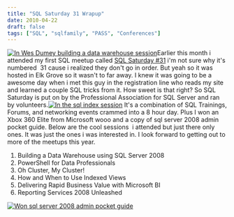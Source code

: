 ```yaml
---
title: "SQL Saturday 31 Wrapup"
date: 2010-04-22
draft: false
tags: ["SQL", "sqlfamily", "PASS", "Conferences"]
---
```



[![In Wes Dumey building a data warehouse session](http://twitpic.com/show/thumb/1gaazk.jpg "In Wes Dumey building a data warehouse session")](http://twitpic.com/1gaazk)Earlier this month i attended my first SQL meetup called [SQL Saturday #31](http://www.sqlsaturday.com/31/eventhome.aspx) i'm not sure why it's numbered  31 cause i realized they don't go in order. But yeah so it was hosted in Elk Grove so it wasn't to far away. I knew it was going to be a awesome day when i met this guy in the registration line who reads my site and learned a couple SQL tricks from it. How sweet is that right? So SQL Saturday is put on by the Professional Association for SQL Server and ran by volunteers.[![In the sql index session](http://twitpic.com/show/thumb/1gcom3.jpg "In the sql index session")](http://twitpic.com/1gcom3) It's a combination of SQL Trainings, Forums, and networking events crammed into a 8 hour day. Plus I won an Xbox 360 Elite from Microsoft wooo and a copy of sql server 2008 admin pocket guide. Below are the cool sessions  i attended but just there only ones. It was just the ones i was interested in. I look forward to getting out to more of the meetups this year.

1.  Building a Data Warehouse using SQL Server 2008
2.  PowerShell for Data Professionals
3.  Oh Cluster, My Cluster!
4.  How and When to Use Indexed Views
5.  Delivering Rapid Business Value with Microsoft BI
6.  Reporting Services 2008 Unleashed

[![Won sql server 2008 admin pocket guide](http://twitpic.com/show/thumb/1ge64v.jpg "Won sql server 2008 admin pocket guide")](http://twitpic.com/1ge64v)
